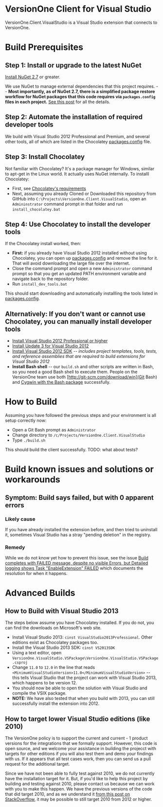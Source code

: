 # VersionOne Client for Visual Studio

VersionOne.Client.VisualStudio is a Visual Studio extension that connects to VersionOne.

# Build Prerequisites

## Step 1: Install or upgrade to the latest NuGet

[Install NuGet 2.7](http://docs.nuget.org/docs/release-notes/nuget-2.7) or greater.

We use NuGet to manage external dependencies that this project requires. -- **Most importantly, as of NuGet 2.7, there is a simplified package restore workflow for NuGet packages that this code requires via `packages.config` files in each project.** [See this post](http://docs.nuget.org/docs/release-notes/nuget-2.7) for all the details.

## Step 2: Automate the installation of required developer tools

We build with Visual Studio 2012 Professional and Premium, and several other tools, all of which are listed in
the Chocolatey [packages.config](packages.config) file.

## Step 3: Install Chocolatey

Not familiar with Chocolatey? It's a package manager for Windows, similar to apt-get in the Linux world. It actually uses NuGet internally. To installl Chocolatey:

* First, see [Chocolatey's requirements](https://github.com/chocolatey/chocolatey/wiki)
* Next, assuming you already Cloned or Downloaded this repository from GitHub into `C:\Projects\VersionOne.Client.VisualStudio`, open an `Admininstrator` command prompt in that folder and run `install_chocolatey.bat`

## Step 4: Use Chocolatey to install the developer tools

If the Chocolatey install worked, then:

* **First:** if you already have Visual Studio 2012 installed without using Chocolatey, you can open up [packages.config](packages.config) and remove the line for it. That will avoid downloading the large file over the internet.
* Close the command prompt and open a new `Administrator` command prompt so that you get an updated PATH environment variable and navigate back to the repository folder.
* Run `install_dev_tools.bat`

This should start downloading and automatically installling the tools listed in [packages.config](packages.config).

## Alternatively: If you don't want or cannot use Chocolatey, you can manually install developer tools

* [Install Visual Studio 2012 Professional or higher](http://msdn.microsoft.com/en-US/library/vstudio/e2h7fzkw.aspx)
* [Install Update 3 for Visual Studio 2012](http://support.microsoft.com/kb/2835600)
* [Install Visual Studio 2012 SDK](http://www.microsoft.com/en-us/download/details.aspx?id=30668) -- *includes project templates, tools, tests, and reference assemblies that are required to build extensions for Visual Studio 2012*
* **Install Bash shell** -- our `build.sh` and other scripts are written in Bash, so you need a good Bash shell to execute them. People on the VersionOne team use both [http://git-scm.com/download/win](Git Bash) and 
[Cygwin with the Bash package](http://www.cygwin.com/) successfully.

# How to Build

Assuming you have followed the previous steps and your environment is all setup correctly now:

* Open a Git Bash prompt as `Administrator`
* Change directory to `/c/Projects/VersionOne.Client.VisualStudio`
* Type `./build.sh`

This should build the client successfully. TODO: what about tests?

# Build known issues and solutions or workarounds

## Symptom: Build says failed, but with 0 apparent errors

### Likely cause

If you have already installed the extension before, and then tried to uninstall it, sometimes Visual Studio has a stray "pending deletion" in the registry.

### Remedy

While we do not know yet how to prevent this issue, see the issue [Build completes with FAILED message, despite no visible Errors, but Detailed logging shows Task "EnableExtension" FAILED](https://github.com/versionone/VersionOne.Client.VisualStudio/issues/10) which documents the resolution for when it happens.

# Advanced Builds

## How to Build with Visual Studio 2013

The steps below assume you have Chocolatey installed. If you do not, you can find the downloads on Microsoft's web site.

* Install Visual Studio 2013: `cinst VisualStudio2013Professional`. Other editions exist as Chocolatey packages too.
* Install the Visual Studio 2013 SDK: `cinst VS2013SDK`
* Using a text editor, open `VersionOne.VisualStudio.VSPackage\VersionOne.VisualStudio.VSPackage.csproj`
* Change `11.0` to `12.0` in the line that reads `<MinimumVisualStudioVersion>11.0</MinimumVisualStudioVersion>` -- this tells Visual Studio that the project can work with Visual Studio 2013, which happens to be version 12.
* You should now be able to open the solution with Visual Studio and compile the VSIX package.
* **NOTE:** We have also tested that when you build with 2013, you can still successfully install the extension into 2012.

## How to target lower Visual Studio editions (like 2010)

The VersionOne policy is to support the current and current - 1 product versions for the integrations that we formally support. However, this code is open source, and we welcome your assistance in building the projecct with targets for other editions if you will also test them and demo your findings with us. If it appears that all test cases work, then you can send us a pull request for the additional target.

Since we have not been able to fully test against 2010, we do not currently have the installation target for it. But, if you'd like to help this project by building and testing against 2010, please contact us because we can work with you to make this happen. We have the previous versions of the code that did target 2010, and as we understand it [from this post on StackOverflow](http://stackoverflow.com/questions/12499133/develop-vsix-for-vs2010-under-vs2012), it may be possible to still target 2010 from 2012 or higher.
